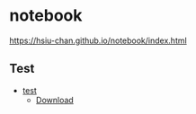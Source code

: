 # notebook
https://hsiu-chan.github.io/notebook/index.html


## Test 

- [test](https://hsiu-chan.github.io/notebook/notes/其他/test.md)
  - [Download](notes/其他/test.md)
